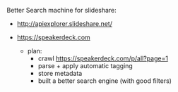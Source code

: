 
Better Search machine for slideshare:

  - http://apiexplorer.slideshare.net/



  - https://speakerdeck.com
    - plan:
      - crawl https://speakerdeck.com/p/all?page=1
      - parse + apply automatic tagging
      - store metadata
      - built a better search engine (with good filters)